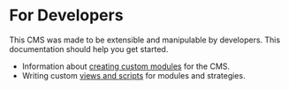 # For Developers

This CMS was made to be extensible and manipulable by developers. This documentation should help you get started.

- Information about [creating custom modules](development/CreatingModules.md) for the CMS.
- Writing custom [views and scripts](development/ViewsAndScripts.md) for modules and strategies.
